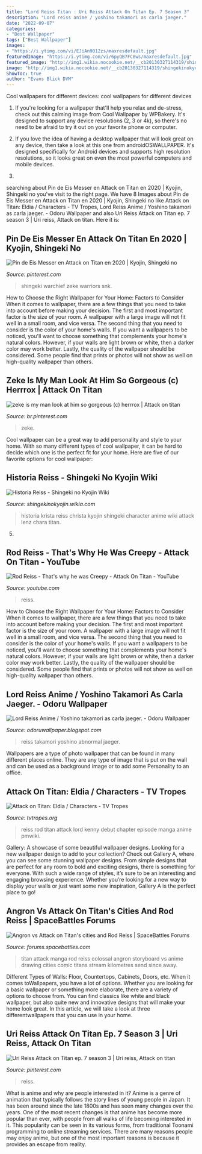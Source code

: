```yaml
---
title: "Lord Reiss Titan : Uri Reiss Attack On Titan Ep. 7 Season 3"
description: "Lord reiss anime / yoshino takamori as carla jaeger."
date: "2022-09-07"
categories:
- "Best Wallpaper"
tags: ["Best Wallpaper"]
images:
- "https://i.ytimg.com/vi/EJiAn9012zs/maxresdefault.jpg"
featuredImage: "https://i.ytimg.com/vi/6pyQB7FC8ws/maxresdefault.jpg"
featured_image: "http://img1.wikia.nocookie.net/__cb20130327114319/shingekinokyojin/images/e/ee/Krista-Chara_Design.png"
image: "http://img1.wikia.nocookie.net/__cb20130327114319/shingekinokyojin/images/e/ee/Krista-Chara_Design.png"
ShowToc: true
author: "Evans Blick DVM"
---
```



Cool wallpapers for different devices:
cool wallpapers for different devices 

1. If you're looking for a wallpaper that'll help you relax and de-stress, check out this calming image from Cool Wallpaper by WPBakery. It's designed to support any device resolutions (2, 3 or 4k), so there's no need to be afraid to try it out on your favorite phone or computer.

2. If you love the idea of having a desktop wallpaper that will look great on any device, then take a look at this one from androidOSWALLPAPER. It's designed specifically for Android devices and supports high resolution resolutions, so it looks great on even the most powerful computers and mobile devices.

3.

	

		
searching about Pin de Eis Messer en Attack on Titan en 2020 | Kyojin, Shingeki no you've visit to the right page. We have 8 Images about Pin de Eis Messer en Attack on Titan en 2020 | Kyojin, Shingeki no like Attack on Titan: Eldia / Characters - TV Tropes, Lord Reiss Anime / Yoshino takamori as carla jaeger. - Odoru Wallpaper and also Uri Reiss Attack on Titan ep. 7 season 3 | Uri reiss, Attack on titan. Here it is:
		
    
## Pin De Eis Messer En Attack On Titan En 2020 | Kyojin, Shingeki No

<img loading=lazy src="https://i.pinimg.com/736x/62/6c/4c/626c4c918ecc1ebc12e71993272d8efe.jpg" onerror="this.onerror=null;this.src='https://tse3.mm.bing.net/th?id=OIP.hu1vtGP29Be604ODqJ2fFgHaIj&amp;pid=15.1';" alt="Pin de Eis Messer en Attack on Titan en 2020 | Kyojin, Shingeki no">

_Source: pinterest.com_

>shingeki warchief zeke warriors snk. 

	

How to Choose the Right Wallpaper for Your Home: Factors to Consider
When it comes to wallpaper, there are a few things that you need to take into account before making your decision. The first and most important factor is the size of your room. A wallpaper with a large image will not fit well in a small room, and vice versa. 
The second thing that you need to consider is the color of your home's walls. If you want a wallpapers to be noticed, you'll want to choose something that complements your home's natural colors. However, if your walls are light brown or white, then a darker color may work better. 
Lastly, the quality of the wallpaper should be considered. Some people find that prints or photos will not show as well on high-quality wallpaper than others.

    
## Zeke Is My Man Look At Him So Gorgeous (c) Herrrox | Attack On Titan

<img loading=lazy src="https://i.pinimg.com/originals/50/7b/99/507b99d0e58d05462aca9b57ee3b5623.jpg" onerror="this.onerror=null;this.src='https://tse1.mm.bing.net/th?id=OIP.yzQQpJQDRc-D8hRf5pNsPQHaKV&amp;pid=15.1';" alt="zeke is my man look at him so gorgeous (c) herrrox | Attack on titan">

_Source: br.pinterest.com_

>zeke. 

	

Cool wallpaper can be a great way to add personality and style to your home. With so many different types of cool wallpaper, it can be hard to decide which one is the perfect fit for your home. Here are five of our favorite options for cool wallpaper: 

    
## Historia Reiss - Shingeki No Kyojin Wiki

<img loading=lazy src="http://img1.wikia.nocookie.net/__cb20130327114319/shingekinokyojin/images/e/ee/Krista-Chara_Design.png" onerror="this.onerror=null;this.src='https://tse4.mm.bing.net/th?id=OIP.Jlcr1qe7siaY2mzF5tQeLQHaHd&amp;pid=15.1';" alt="Historia Reiss - Shingeki no Kyojin Wiki">

_Source: shingekinokyojin.wikia.com_

>historia krista reiss christa kyojin shingeki character anime wiki attack lenz chara titan. 

	

5.

    
## Rod Reiss - That&#039;s Why He Was Creepy - Attack On Titan - YouTube

<img loading=lazy src="https://i.ytimg.com/vi/6pyQB7FC8ws/maxresdefault.jpg" onerror="this.onerror=null;this.src='https://tse2.mm.bing.net/th?id=OIP.z_1sXF_jcuKOs6sS3Vru5wHaEK&amp;pid=15.1';" alt="Rod Reiss - That&#039;s why he was Creepy - Attack On Titan - YouTube">

_Source: youtube.com_

>reiss. 

	

How to Choose the Right Wallpaper for Your Home: Factors to Consider
When it comes to wallpaper, there are a few things that you need to take into account before making your decision. The first and most important factor is the size of your room. A wallpaper with a large image will not fit well in a small room, and vice versa. 
The second thing that you need to consider is the color of your home's walls. If you want a wallpapers to be noticed, you'll want to choose something that complements your home's natural colors. However, if your walls are light brown or white, then a darker color may work better. 
Lastly, the quality of the wallpaper should be considered. Some people find that prints or photos will not show as well on high-quality wallpaper than others.

    
## Lord Reiss Anime / Yoshino Takamori As Carla Jaeger. - Odoru Wallpaper

<img loading=lazy src="https://i.ytimg.com/vi/EJiAn9012zs/maxresdefault.jpg" onerror="this.onerror=null;this.src='https://tse3.mm.bing.net/th?id=OIP.QyE7K-Dd2piq0yiWP4zapQHaEK&amp;pid=15.1';" alt="Lord Reiss Anime / Yoshino takamori as carla jaeger. - Odoru Wallpaper">

_Source: odoruwallpaper.blogspot.com_

>reiss takamori yoshino abnormal jaeger. 

	



Wallpapers are a type of photo wallpaper that can be found in many different places online. They are any type of image that is put on the wall and can be used as a background image or to add some Personality to an office.

    
## Attack On Titan: Eldia / Characters - TV Tropes

<img loading=lazy src="https://static.tvtropes.org/pmwiki/pub/images/rod_reiss_8.png" onerror="this.onerror=null;this.src='https://tse2.mm.bing.net/th?id=OIP.tBKghg8sof0uP2oSgTHNzQAAAA&amp;pid=15.1';" alt="Attack on Titan: Eldia / Characters - TV Tropes">

_Source: tvtropes.org_

>reiss rod titan attack lord kenny debut chapter episode manga anime pmwiki. 

	

Gallery: A showcase of some beautiful wallpaper designs.
Looking for a new wallpaper design to add to your collection? Check out Gallery A, where you can see some stunning wallpaper designs. From simple designs that are perfect for any room to bold and exciting designs, there is something for everyone. With such a wide range of styles, it’s sure to be an interesting and engaging browsing experience. Whether you’re looking for a new way to display your walls or just want some new inspiration, Gallery A is the perfect place to go!





	
	
    
## Angron Vs Attack On Titan&#039;s Cities And Rod Reiss | SpaceBattles Forums

<img loading=lazy src="http://i.imgur.com/ybebpN2.png" onerror="this.onerror=null;this.src='https://tse3.mm.bing.net/th?id=OIP.ULDvGPesZ0j5T55AhokdhQHaKs&amp;pid=15.1';" alt="Angron vs Attack on Titan&#039;s cities and Rod Reiss | SpaceBattles Forums">

_Source: forums.spacebattles.com_

>titan attack manga rod reiss colossal angron storyboard vs anime drawing cities comic titans stream kilometres send since away. 

	

Different Types of Walls: Floor, Countertops, Cabinets, Doors, etc.
When it comes toWallpapers, you have a lot of options. Whether you are looking for a basic wallpaper or something more elaborate, there are a variety of options to choose from. You can find classics like white and black wallpaper, but also quite new and innovative designs that will make your home look great. In this article, we will take a look at three differentwallpapers that you can use in your home.

    
## Uri Reiss Attack On Titan Ep. 7 Season 3 | Uri Reiss, Attack On Titan

<img loading=lazy src="https://i.pinimg.com/736x/65/88/8d/65888d9f59110a17b09b5d172512b8c4.jpg" onerror="this.onerror=null;this.src='https://tse1.mm.bing.net/th?id=OIP.7KIJKM13_JIDDFOuLkpWkAHaD4&amp;pid=15.1';" alt="Uri Reiss Attack on Titan ep. 7 season 3 | Uri reiss, Attack on titan">

_Source: pinterest.com_

>reiss. 

	

What is anime and why are people interested in it?
Anime is a genre of animation that typically follows the story lines of young people in Japan. It has been around since the late 1800s and has seen many changes over the years. One of the most recent changes is that anime has become more popular than ever, with people from all walks of life becoming interested in it. This popularity can be seen in its various forms, from traditional Toonami programming to online streaming services. There are many reasons people may enjoy anime, but one of the most important reasons is because it provides an escape from reality.

